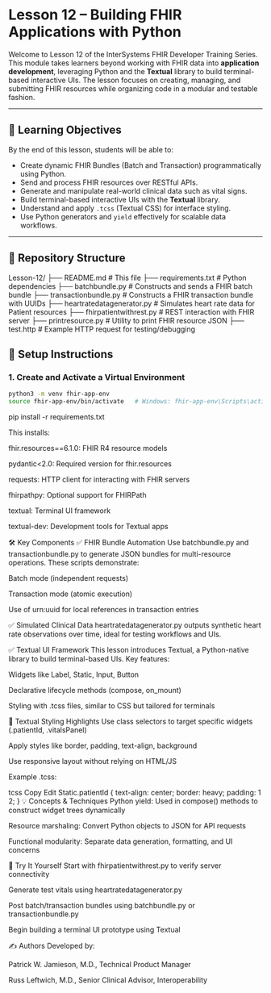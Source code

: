 # Lesson 12 – Building FHIR Applications with Python

Welcome to Lesson 12 of the InterSystems FHIR Developer Training Series. This module takes learners beyond working with FHIR data into **application development**, leveraging Python and the **Textual** library to build terminal-based interactive UIs. The lesson focuses on creating, managing, and submitting FHIR resources while organizing code in a modular and testable fashion.

---

## 🎯 Learning Objectives

By the end of this lesson, students will be able to:

- Create dynamic FHIR Bundles (Batch and Transaction) programmatically using Python.
- Send and process FHIR resources over RESTful APIs.
- Generate and manipulate real-world clinical data such as vital signs.
- Build terminal-based interactive UIs with the **Textual** library.
- Understand and apply `.tcss` (Textual CSS) for interface styling.
- Use Python generators and `yield` effectively for scalable data workflows.

---

## 📁 Repository Structure
Lesson-12/
├── README.md # This file
├── requirements.txt # Python dependencies
├── batchbundle.py # Constructs and sends a FHIR batch bundle
├── transactionbundle.py # Constructs a FHIR transaction bundle with UUIDs
├── heartratedatagenerator.py # Simulates heart rate data for Patient resources
├── fhirpatientwithrest.py # REST interaction with FHIR server
├── printresource.py # Utility to print FHIR resource JSON
├── test.http # Example HTTP request for testing/debugging


## 🧰 Setup Instructions

### 1. Create and Activate a Virtual Environment
```bash
python3 -m venv fhir-app-env
source fhir-app-env/bin/activate   # Windows: fhir-app-env\Scripts\activate
```

pip install -r requirements.txt

This installs:

fhir.resources==6.1.0: FHIR R4 resource models

pydantic<2.0: Required version for fhir.resources

requests: HTTP client for interacting with FHIR servers

fhirpathpy: Optional support for FHIRPath

textual: Terminal UI framework

textual-dev: Development tools for Textual apps

🛠 Key Components
✅ FHIR Bundle Automation
Use batchbundle.py and transactionbundle.py to generate JSON bundles for multi-resource operations. These scripts demonstrate:

Batch mode (independent requests)

Transaction mode (atomic execution)

Use of urn:uuid for local references in transaction entries

✅ Simulated Clinical Data
heartratedatagenerator.py outputs synthetic heart rate observations over time, ideal for testing workflows and UIs.

✅ Textual UI Framework
This lesson introduces Textual, a Python-native library to build terminal-based UIs. Key features:

Widgets like Label, Static, Input, Button

Declarative lifecycle methods (compose, on_mount)

Styling with .tcss files, similar to CSS but tailored for terminals

🎨 Textual Styling Highlights
Use class selectors to target specific widgets (.patientId, .vitalsPanel)

Apply styles like border, padding, text-align, background

Use responsive layout without relying on HTML/JS

Example .tcss:

tcss
Copy
Edit
Static.patientId {
  text-align: center;
  border: heavy;
  padding: 1 2;
}
💡 Concepts & Techniques
Python yield: Used in compose() methods to construct widget trees dynamically

Resource marshaling: Convert Python objects to JSON for API requests

Functional modularity: Separate data generation, formatting, and UI concerns

🧪 Try It Yourself
Start with fhirpatientwithrest.py to verify server connectivity

Generate test vitals using heartratedatagenerator.py

Post batch/transaction bundles using batchbundle.py or transactionbundle.py

Begin building a terminal UI prototype using Textual

✍️ Authors
Developed by:

Patrick W. Jamieson, M.D., Technical Product Manager

Russ Leftwich, M.D., Senior Clinical Advisor, Interoperability




